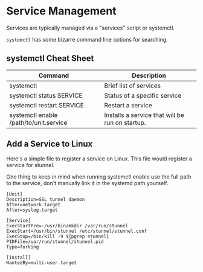 # Service Management

Services are typically managed via a "services" script or systemctl.

```systemctl``` has some bizarre command line options for searching.

## systemctl Cheat Sheet

|Command  |Description|
|-        |-             |
|systemctl|Brief list of services|
|systemctl status SERVICE|Status of a specific service|
|systemctl restart SERVICE|Restart a service|
|systemctl enable /path/to/unit.service|Installs a service that will be run on startup.|

## Add a Service to Linux

Here's a simple file to register a service on Linux.  This file would register a service for stunnel. 

One thing to keep in mind when running systemctl enable use the full path to the service, don't manually link it in the systemd path yourself.

```
[Unit]
Description=SSL tunnel daemon
After=network.target
After=syslog.target

[Service]
ExecStartPre=-/usr/bin/mkdir /var/run/stunnel
ExecStart=/usr/bin/stunnel /etc/stunnel/stunnel.conf
ExecStop=/bin/kill -9 ${pgrep stunnel}
PIDFile=/var/run/stunnel/stunnel.pid
Type=forking

[Install]
WantedBy=multi-user.target
```